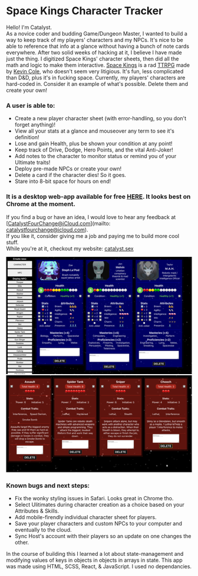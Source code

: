 # Space Kings Character Tracker

Hello! I'm Catalyst.  
As a novice coder and budding Game/Dungeon Master, I wanted to build a way to keep track of my players' characters and my NPCs. It's nice to be able to reference that info at a glance without having a bunch of note cards everywhere. After two solid weeks of hacking at it, I believe I have made just the thing.
I digitized Space Kings' character sheets, then did all the math and logic to make them interactive. [Space Kings](https://supertry.itch.io/spacekings) is a rad [TTRPG](https://en.wikipedia.org/wiki/Tabletop_role-playing_game) made by [Kevin Cole](https://supertry.itch.io), who doesn't seem very litigious. It's fun, less complicated than D&D, plus it's in fucking space. Currently, my players' characters are hard-coded in. Consider it an example of what's possible. Delete them and create your own!

### A user is able to:
- Create a new player character sheet (with error-handling, so you don't forget anything)!
- View all your stats at a glance and mouseover any term to see it's definition!
- Lose and gain Health, plus be shown your condition at any point!
- Keep track of Drive, Dodge, Hero Points, and the vital Anti-Joker! 
- Add notes to the character to monitor status or remind you of your Ultimate traits!
- Deploy pre-made NPCs or create your own!
- Delete a card if the character dies! So it goes.
- Stare into 8-bit space for hours on end!

### It is a desktop web-app available for free [HERE](https://space-kings-desktop.vercel.app). It looks best on Chrome at the moment.

If you find a bug or have an idea, I would love to hear any feedback at [CatalystFourChange@iCloud.com](mailto: catalystfourchange@icloud.com).  
If you like it, consider giving me a job and paying me to build more cool stuff.  
While you're at it, checkout my website: [catalyst.sex](https://catalyst.sex)

![screenshot of app showing player characters](https://github.com/Catalyst4Change/ttg-v2/blob/main/Screenshot%202023-03-04%20at%202.19.46%20AM.png)
![screenshot of NPCs](https://github.com/Catalyst4Change/ttg-v2/blob/main/Screenshot%202023-03-04%20at%202.32.37%20AM.png)

### Known bugs and next steps:
- Fix the wonky styling issues in Safari. Looks great in Chrome tho.
- Select Ulitimates during character creation as a choice based on your Attributes & Skills.
- Add mobile-firendly individual character sheet for players. 
- Save your player characters and custom NPCs to your computer and eventually to the cloud.
- Sync Host's account with their players so an update on one changes the other.

In the course of building this I learned a lot about state-management and modifying values of keys in objects in objects in arrays in state. 
This app was made using HTML, SCSS, React, & JavaScript. I used no dependancies.
